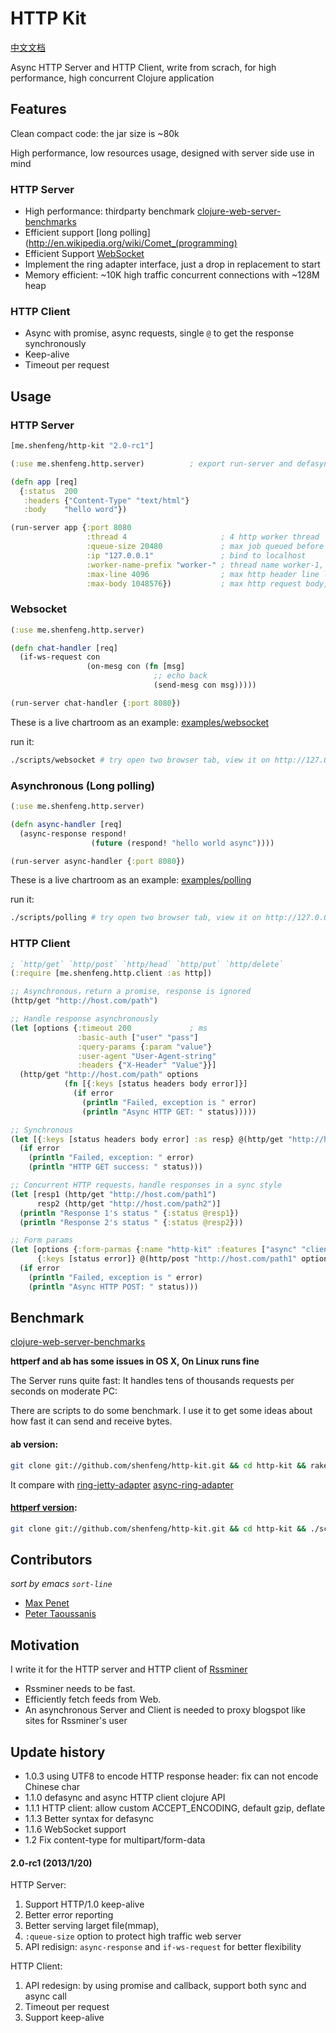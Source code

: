# HTTP Kit

[中文文档](https://github.com/shenfeng/http-kit/blob/master/README_CN.md)

Async HTTP Server and HTTP Client, write from scrach, for high performance, high concurrent Clojure application

## Features

Clean compact code: the jar size is ~80k

High performance, low resources usage, designed with server side use in mind

### HTTP Server

* High performance: thirdparty benchmark [clojure-web-server-benchmarks](https://github.com/ptaoussanis/clojure-web-server-benchmarks)
* Efficient support [long polling](http://en.wikipedia.org/wiki/Comet_(programming)
* Efficient Support [WebSocket](http://tools.ietf.org/html/rfc6455)
* Implement the ring adapter interface, just a drop in replacement to start
* Memory efficient: ~10K high traffic concurrent connections with ~128M heap

### HTTP Client

* Async with promise, async requests, single `@` to get the response synchronously
* Keep-alive
* Timeout per request

## Usage

### HTTP Server
```clj
[me.shenfeng/http-kit "2.0-rc1"]

(:use me.shenfeng.http.server)          ; export run-server and defasync

(defn app [req]
  {:status  200
   :headers {"Content-Type" "text/html"}
   :body    "hello word"})

(run-server app {:port 8080
                 :thread 4                     ; 4 http worker thread
                 :queue-size 20480             ; max job queued before reject to project self
                 :ip "127.0.0.1"               ; bind to localhost
                 :worker-name-prefix "worker-" ; thread name worker-1, worker-2, worker-3, ......
                 :max-line 4096                ; max http header line length
                 :max-body 1048576})           ; max http request body, 1M
```

### Websocket
```clj
(:use me.shenfeng.http.server)

(defn chat-handler [req]
  (if-ws-request con
                 (on-mesg con (fn [msg]
                                ;; echo back
                                (send-mesg con msg)))))

(run-server chat-handler {:port 8080})

```

These is a live chartroom as an example:
[examples/websocket](https://github.com/shenfeng/http-kit/tree/master/examples/websocket)

run it:

```sh
./scripts/websocket # try open two browser tab, view it on http://127.0.0.1:9899/
```

### Asynchronous (Long polling)
```clj
(:use me.shenfeng.http.server)

(defn async-handler [req]
  (async-response respond!
                  (future (respond! "hello world async"))))

(run-server async-handler {:port 8080})
```

These is a live chartroom as an example:
[examples/polling](https://github.com/shenfeng/http-kit/tree/master/examples/polling)

run it:

```sh
./scripts/polling # try open two browser tab, view it on http://127.0.0.1:9898/
```

### HTTP Client

```clj
; `http/get` `http/post` `http/head` `http/put` `http/delete`
(:require [me.shenfeng.http.client :as http])
```

```clj
;; Asynchronous，return a promise, response is ignored
(http/get "http://host.com/path")

;; Handle response asynchronously
(let [options {:timeout 200             ; ms
               :basic-auth ["user" "pass"]
               :query-params {:param "value"}
               :user-agent "User-Agent-string"
               :headers {"X-Header" "Value"}}]
  (http/get "http://host.com/path" options
            (fn [{:keys [status headers body error]}]
              (if error
                (println "Failed, exception is " error)
                (println "Async HTTP GET: " status)))))

;; Synchronous
(let [{:keys [status headers body error] :as resp} @(http/get "http://host.com/path")]
  (if error
    (println "Failed, exception: " error)
    (println "HTTP GET success: " status)))

;; Concurrent HTTP requests，handle responses in a sync style
(let [resp1 (http/get "http://host.com/path1")
      resp2 (http/get "http://host.com/path2")]
  (println "Response 1's status " {:status @resp1})
  (println "Response 2's status " {:status @resp2}))

;; Form params
(let [options {:form-parmas {:name "http-kit" :features ["async" "client" "server"]}}
      {:keys [status error]} @(http/post "http://host.com/path1" options)]
  (if error
    (println "Failed, exception is " error)
    (println "Async HTTP POST: " status)))

```

## Benchmark

[clojure-web-server-benchmarks](https://github.com/ptaoussanis/clojure-web-server-benchmarks)

**httperf and ab has some issues in OS X, On Linux runs fine**

The Server runs quite fast: It handles tens of thousands requests per seconds on moderate PC:

There are scripts to do some benchmark. I use it to get some ideas
about how fast it can send and receive bytes.

#### ab version:
```sh
git clone git://github.com/shenfeng/http-kit.git && cd http-kit && rake bench
```
It compare with
[ring-jetty-adapter](https://github.com/mmcgrana/ring)
[async-ring-adapter](https://github.com/shenfeng/async-ring-adapter)

#### [httperf version](https://github.com/shenfeng/http-kit/tree/master/scripts/httperf):

```sh
git clone git://github.com/shenfeng/http-kit.git && cd http-kit && ./scripts/httperf
```

## Contributors

*sort by emacs `sort-line`*

* [Max Penet](https://github.com/mpenet)
* [Peter Taoussanis](https://github.com/ptaoussanis)


## Motivation

I write it for the HTTP server and HTTP client of [Rssminer](http://rssminer.net)

* Rssminer needs to be fast.
* Efficiently fetch feeds from Web.
* An asynchronous Server and Client is needed to proxy blogspot like sites for Rssminer's user

## Update history

* 1.0.3  using UTF8 to encode HTTP response header: fix can not encode Chinese char
* 1.1.0 defasync and async HTTP client clojure API
* 1.1.1 HTTP client: allow custom ACCEPT_ENCODING, default gzip, deflate
* 1.1.3 Better syntax for defasync
* 1.1.6 WebSocket support
* 1.2   Fix content-type for multipart/form-data


#### 2.0-rc1 (2013/1/20)

HTTP Server:
  1. Support HTTP/1.0 keep-alive
  2. Better error reporting
  3. Better serving larget file(mmap),
  4. `:queue-size` option to protect high traffic web server
  5. API redisign: `async-response` and `if-ws-request` for better flexibility

HTTP Client:
  1. API redesign: by using promise and callback, support both sync and async call
  2. Timeout per request
  3. Support keep-alive
